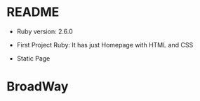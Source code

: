 # README

* Ruby version: 2.6.0

* First Project Ruby: It has just Homepage with HTML and CSS

* Static Page
# BroadWay
